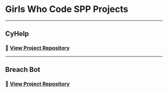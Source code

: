 # Girls Who Code SPP Projects

---
## CyHelp
### 📂 [View Project Repository](https://github.com/slingann/GWC-CyHelp)
---
## Breach Bot
### 📂 [View Project Repository](https://github.com/slingann/GWC-Breach-Bot)
